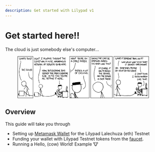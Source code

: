 ```yaml
---
description: Get started with Lilypad v1
---
```


# Get started here!!

The cloud is just somebody else's computer...

<div data-full-width="true">

<figure><img src="../../../../../.gitbook/assets/image (117).png" alt=""><figcaption></figcaption></figure>

</div>

## Overview

This guide will take you through

* Setting up [Metamask Wallet](https://metamask.io) for the Lilypad Lalechuza (eth) Testnet
* Funding your wallet with Lilypad Testnet tokens from the [faucet](http://testnet.lilypadnetwork.org).
* Running a Hello, (cow) World! Example :cow:
